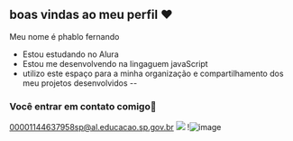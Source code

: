 ## boas vindas ao meu perfil ❤ 
Meu nome é phablo fernando


- Estou estudando no Alura
- Estou me desenvolvendo na lingaguem javaScript
- utilizo este espaço para a minha organização e compartilhamento dos meu projetos  desenvolvidos
-- 
### Você entrar em contato comigo📮

00001144637958sp@al.educacao.sp.gov.br
![]([image](https://github.com/user-attachments/assets/dec0c027-4768-4d60-8ee4-e833191febf4)
)
!![image](https://github.com/user-attachments/assets/dec0c027-4768-4d60-8ee4-e833191febf4)

